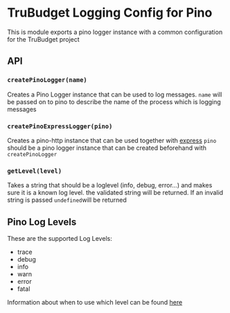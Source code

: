 # TruBudget Logging Config for Pino

This is module exports a pino logger instance with a common configuration for the TruBudget project

## API

### `createPinoLogger(name)`

Creates a Pino Logger instance that can be used to log messages.
`name` will be passed on to pino to describe the name of the process which is logging messages

### `createPinoExpressLogger(pino)`

Creates a pino-http instance that can be used together with [express](https://expressjs.com/de/)
`pino` should be a pino logger instance that can be created beforehand with `createPinoLogger`

### `getLevel(level)`

Takes a string that should be a loglevel (info, debug, error...) and makes sure it is a known log level.
the validated string will be returned. If an invalid string is passed `undefined`will be returned

## Pino Log Levels

These are the supported Log Levels:

- trace
- debug
- info
- warn
- error
- fatal

Information about when to use which level can be found [here](https://www.section.io/engineering-education/how-to-choose-levels-of-logging/)
